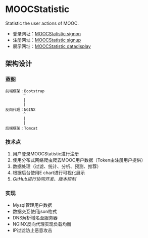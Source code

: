 # MOOCStatistic
Statistic the user actions of MOOC.

* 登录网址：[MOOCStatistic signon](http://123.206.205.246/sign/signon.html)
* 注册网址：[MOOCStatistic signup](http://123.206.205.246/sign/signup.html)
* 展示网址：[MOOCStatistic datadisplay](http://123.206.205.246/datadisplay)

## 架构设计
### 蓝图
```
前端框架：Bootstrap
        ^
        |
        |
反向代理：NGINX
        ^
        |
        |
后端框架：Tomcat
```

### 技术点
1. 用户登录MOOCStatistic进行注册
2. 使用分布式网络爬虫爬去MOOC用户数据（Token由注册用户提供）
3. 数据处理（过滤、统计、分析、预测、推荐）
4. 根据后台使用E chart进行可视化展示
5. *GitHub进行协同开发、版本控制*

### 实现
* Mysql管理用户数据
* 数据交互使用json格式
* DNS解析域名至服务器
* NGINX反向代理实现负载均衡
* IP过滤防止恶意攻击
